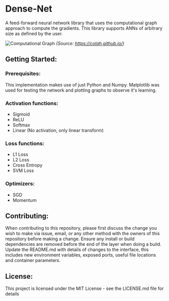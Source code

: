 # Dense-Net
A feed-forward neural network library that uses the computational graph approach to compute the gradients. This library supports ANNs of arbitrary size as defined by the user.

![Computational Graph](https://colah.github.io/posts/2015-08-Backprop/img/tree-eval-derivs.png)
_(Source: https://colah.github.io/)_

## Getting Started:

### Prerequisites:
This implementation makes use of just Python and Numpy. Matplotlib was used for testing the network and plotting graphs to observe it's learning.

### Activation functions:
* Sigmoid
* ReLU
* Softmax
* Linear (No activation, only linear transform)

### Loss functions:
* L1 Loss
* L2 Loss
* Cross Entropy
* SVM Loss

### Optimizers:
* SGD
* Momentum

## Contributing:
When contributing to this repository, please first discuss the change you wish to make via issue, email, or any other method with the owners of this repository before making a change. Ensure any install or build dependencies are removed before the end of the layer when doing a build. Update the README.md with details of changes to the interface, this includes new environment variables, exposed ports, useful file locations and container parameters.

## License:
This project is licensed under the MIT License - see the LICENSE.md file for details
